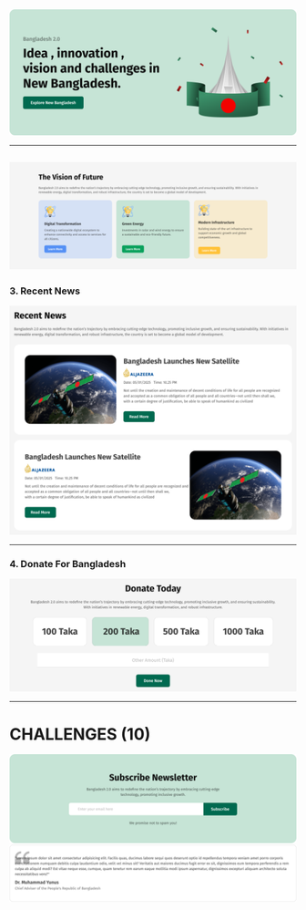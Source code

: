 

<img src="./UI/banner.png"/>

---


## <img src="./UI/vision.png">

### 3. Recent News


<img src="./UI/news.png"/>

---

### 4. Donate For Bangladesh


 <img src="./UI/donate.png"/>

---

# CHALLENGES (10)


 <img src="./UI/newsletter.png"/>


 <img src="./UI/quotes.png"/>



